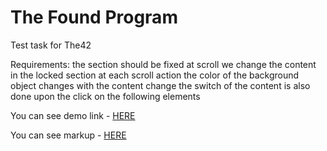# The Found Program
Test task for The42


Requirements:
the section should be fixed at scroll
we change the content in the locked section at each scroll action
the color of the background object changes with the content change
the switch of the content is also done upon the click on the following elements


You can see demo link - [HERE](https://roman-hado.github.io/The-Found-Program/)

You can see markup - [HERE](https://www.figma.com/file/I5h88GlLLR0vzzg3qdNzbC/Test-file-(Copy)-(Copy)-(Copy)-(Copy)?node-id=0%3A1&t=LS4Lb0sgSSMkCR3N-0)
